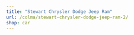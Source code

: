 ```yaml
---
title: "Stewart Chrysler Dodge Jeep Ram"
url: /colma/stewart-chrysler-dodge-jeep-ram-2/
shop: car
---
```

